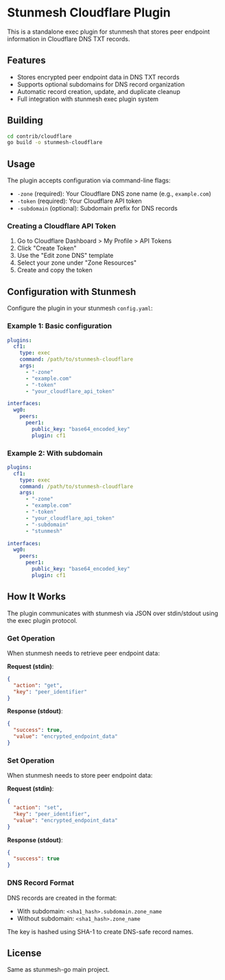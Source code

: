 # Stunmesh Cloudflare Plugin

This is a standalone exec plugin for stunmesh that stores peer endpoint information in Cloudflare DNS TXT records.

## Features

- Stores encrypted peer endpoint data in DNS TXT records
- Supports optional subdomains for DNS record organization
- Automatic record creation, update, and duplicate cleanup
- Full integration with stunmesh exec plugin system

## Building

```bash
cd contrib/cloudflare
go build -o stunmesh-cloudflare
```

## Usage

The plugin accepts configuration via command-line flags:

- `-zone` (required): Your Cloudflare DNS zone name (e.g., `example.com`)
- `-token` (required): Your Cloudflare API token
- `-subdomain` (optional): Subdomain prefix for DNS records

### Creating a Cloudflare API Token

1. Go to Cloudflare Dashboard > My Profile > API Tokens
2. Click "Create Token"
3. Use the "Edit zone DNS" template
4. Select your zone under "Zone Resources"
5. Create and copy the token

## Configuration with Stunmesh

Configure the plugin in your stunmesh `config.yaml`:

### Example 1: Basic configuration

```yaml
plugins:
  cf1:
    type: exec
    command: /path/to/stunmesh-cloudflare
    args:
      - "-zone"
      - "example.com"
      - "-token"
      - "your_cloudflare_api_token"

interfaces:
  wg0:
    peers:
      peer1:
        public_key: "base64_encoded_key"
        plugin: cf1
```

### Example 2: With subdomain

```yaml
plugins:
  cf1:
    type: exec
    command: /path/to/stunmesh-cloudflare
    args:
      - "-zone"
      - "example.com"
      - "-token"
      - "your_cloudflare_api_token"
      - "-subdomain"
      - "stunmesh"

interfaces:
  wg0:
    peers:
      peer1:
        public_key: "base64_encoded_key"
        plugin: cf1
```

## How It Works

The plugin communicates with stunmesh via JSON over stdin/stdout using the exec plugin protocol.

### Get Operation

When stunmesh needs to retrieve peer endpoint data:

**Request (stdin)**:
```json
{
  "action": "get",
  "key": "peer_identifier"
}
```

**Response (stdout)**:
```json
{
  "success": true,
  "value": "encrypted_endpoint_data"
}
```

### Set Operation

When stunmesh needs to store peer endpoint data:

**Request (stdin)**:
```json
{
  "action": "set",
  "key": "peer_identifier",
  "value": "encrypted_endpoint_data"
}
```

**Response (stdout)**:
```json
{
  "success": true
}
```

### DNS Record Format

DNS records are created in the format:
- With subdomain: `<sha1_hash>.subdomain.zone_name`
- Without subdomain: `<sha1_hash>.zone_name`

The key is hashed using SHA-1 to create DNS-safe record names.

## License

Same as stunmesh-go main project.
